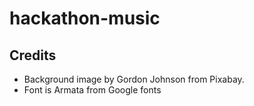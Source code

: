 # hackathon-music

## Credits

 - Background image by Gordon Johnson from Pixabay.
 - Font is Armata from Google fonts